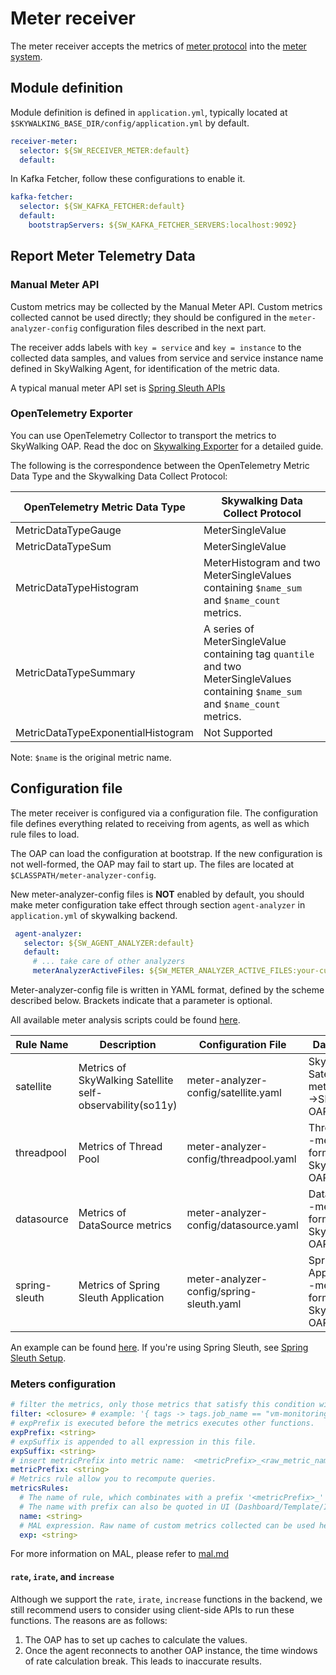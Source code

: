 # Meter receiver
The meter receiver accepts the metrics of [meter protocol](https://github.com/apache/skywalking-data-collect-protocol/blob/master/language-agent/Meter.proto) into the [meter system](./../../concepts-and-designs/meter.md).

## Module definition
Module definition is defined in `application.yml`, typically located at `$SKYWALKING_BASE_DIR/config/application.yml` by default.
```yaml
receiver-meter:
  selector: ${SW_RECEIVER_METER:default}
  default:

```

In Kafka Fetcher, follow these configurations to enable it.  
```yaml
kafka-fetcher:
  selector: ${SW_KAFKA_FETCHER:default}
  default:
    bootstrapServers: ${SW_KAFKA_FETCHER_SERVERS:localhost:9092}
```

## Report Meter Telemetry Data

### Manual Meter API

Custom metrics may be collected by the Manual Meter API.
Custom metrics collected cannot be used directly; they should be configured in the `meter-analyzer-config` configuration files described in the next part.

The receiver adds labels with `key = service` and `key = instance` to the collected data samples,
and values from service and service instance name defined in SkyWalking Agent,
for identification of the metric data.

A typical manual meter API set is [Spring Sleuth APIs](spring-sleuth-setup.md)

### OpenTelemetry Exporter

You can use OpenTelemetry Collector to transport the metrics to SkyWalking OAP.
Read the doc on [Skywalking Exporter](https://github.com/open-telemetry/opentelemetry-collector-contrib/tree/main/exporter/skywalkingexporter/README.md) for a detailed guide.

The following is the correspondence between the OpenTelemetry Metric Data Type and the Skywalking Data Collect Protocol: 

| OpenTelemetry Metric Data Type | Skywalking Data Collect Protocol |
|-----|-----|
|MetricDataTypeGauge| MeterSingleValue |
|MetricDataTypeSum| MeterSingleValue |
|MetricDataTypeHistogram| MeterHistogram and two MeterSingleValues containing `$name_sum` and `$name_count` metrics. |
|MetricDataTypeSummary| A series of MeterSingleValue containing tag `quantile` and two MeterSingleValues containing `$name_sum` and `$name_count` metrics. |
|MetricDataTypeExponentialHistogram| Not Supported|

Note: `$name` is the original metric name.

## Configuration file
The meter receiver is configured via a configuration file. The configuration file defines everything related to receiving 
 from agents, as well as which rule files to load.

The OAP can load the configuration at bootstrap. If the new configuration is not well-formed, the OAP may fail to start up. The files
are located at `$CLASSPATH/meter-analyzer-config`.

New meter-analyzer-config files is **NOT** enabled by default, you should make meter configuration take effect through section `agent-analyzer` in `application.yml` of skywalking backend.
```yaml
 agent-analyzer:
   selector: ${SW_AGENT_ANALYZER:default}
   default:
     # ... take care of other analyzers
     meterAnalyzerActiveFiles: ${SW_METER_ANALYZER_ACTIVE_FILES:your-custom-meter-conf-without-ext-name} # The multiple files should be separated by ","
```

Meter-analyzer-config file is written in YAML format, defined by the scheme described below. Brackets indicate that a parameter is optional.

All available meter analysis scripts could be found [here](../../../../oap-server/server-starter/src/main/resources/meter-analyzer-config/).

| Rule Name | Description | Configuration File | Data Source |
|-----|-----|-----|-----|
|satellite| Metrics of SkyWalking Satellite self-observability(so11y)| meter-analyzer-config/satellite.yaml| SkyWalking Satellite --meter format-->SkyWalking OAP Server|
|threadpool| Metrics of Thread Pool | meter-analyzer-config/threadpool.yaml | Thread Pool --meter format--> SkyWalking OAP Server |
|datasource| Metrics of DataSource metrics | meter-analyzer-config/datasource.yaml | Datasource --meter format--> SkyWalking OAP Server |
|spring-sleuth| Metrics of Spring Sleuth Application | meter-analyzer-config/spring-sleuth.yaml | Sprign Sleuth Application --meter format--> SkyWalking OAP Server |

An example can be found [here](../../../../oap-server/server-starter/src/main/resources/meter-analyzer-config/spring-sleuth.yaml).
If you're using Spring Sleuth, see [Spring Sleuth Setup](spring-sleuth-setup.md).

### Meters configuration

```yaml
# filter the metrics, only those metrics that satisfy this condition will be passed into the `metricsRules` below.
filter: <closure> # example: '{ tags -> tags.job_name == "vm-monitoring" }'
# expPrefix is executed before the metrics executes other functions.
expPrefix: <string>
# expSuffix is appended to all expression in this file.
expSuffix: <string>
# insert metricPrefix into metric name:  <metricPrefix>_<raw_metric_name>
metricPrefix: <string>
# Metrics rule allow you to recompute queries.
metricsRules:
  # The name of rule, which combinates with a prefix '<metricPrefix>_' as the index/table name in storage.
  # The name with prefix can also be quoted in UI (Dashboard/Template/Item/Metrics)
  name: <string>
  # MAL expression. Raw name of custom metrics collected can be used here
  exp: <string>
```

For more information on MAL, please refer to [mal.md](../../concepts-and-designs/mal.md)

#### `rate`, `irate`, and `increase`

Although we support the `rate`, `irate`, `increase` functions in the backend, we still recommend users to consider using client-side APIs to run these functions. The reasons are as follows:
1. The OAP has to set up caches to calculate the values.
1. Once the agent reconnects to another OAP instance, the time windows of rate calculation break. This leads to inaccurate results.
